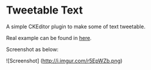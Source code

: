 # Tweetable Text
A simple CKEditor plugin to make some of text tweetable.

Real example can be found in [here](http://www.forbes.com/sites/zackomalleygreenburg/2014/12/01/an-american-idol-xiv-sneak-peek-with-harry-connick-jr/).

Screenshot as below:

![Screenshot]
(http://i.imgur.com/r5EpWZb.png)


